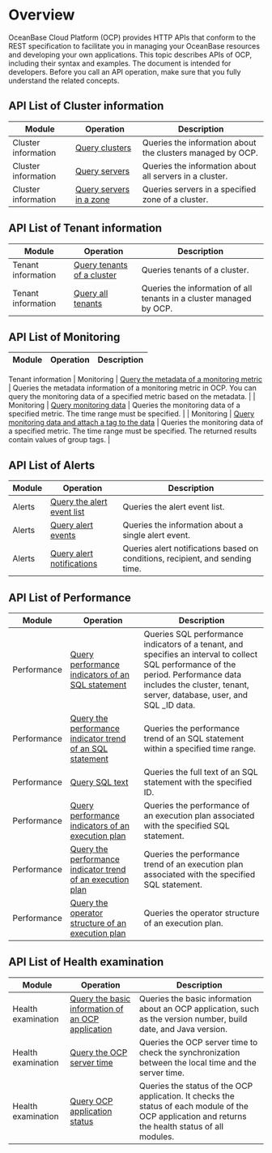 # Overview

OceanBase Cloud Platform (OCP) provides HTTP APIs that conform to the REST specification to facilitate you in managing your OceanBase resources and developing your own applications. This topic describes APIs of OCP, including their syntax and examples. The document is intended for developers. Before you call an API operation, make sure that you fully understand the related concepts.

## API List of Cluster information

|            Module            |                                                 Operation                                                 |                                                                                                 Description                                                                                                  |
|------------------------------|-----------------------------------------------------------------------------------------------------------|--------------------------------------------------------------------------------------------------------------------------------------------------------------------------------------------------------------|
| Cluster information          | [Query clusters](500.1.cluster-information/100.query-clusters.md)                                             | Queries the information about the clusters managed by OCP.                                                                                                                                                   |
| Cluster information          | [Query servers](500.1.cluster-information/2400.query-servers.md)                                              | Queries the information about all servers in a cluster.                                                                                                                                                      |
| Cluster information          | [Query servers in a zone](500.1.cluster-information/2500.query-servers-in-a-zone.md)                                    | Queries servers in a specified zone of a cluster.                                                                                                                                                            |

## API List of Tenant information

|            Module            |                                                 Operation                                                 |                                                                                                 Description                                                                                                  |
|------------------------------|-----------------------------------------------------------------------------------------------------------|--------------------------------------------------------------------------------------------------------------------------------------------------------------------------------------------------------------|
| Tenant information           | [Query tenants of a cluster](500.tenant-information/100.query-tenants-of-a-cluster.md)                                 | Queries tenants of a cluster.                                                                                                                                                                                |
| Tenant information           | [Query all tenants](500.tenant-information/200.query-all-tenants.md)                                          | Queries the information of all tenants in a cluster managed by OCP.                                                                                                                                          |

## API List of Monitoring

|            Module            |                                                 Operation                                                 |                                                                                                 Description                                                                                                  |
|------------------------------|-----------------------------------------------------------------------------------------------------------|--------------------------------------------------------------------------------------------------------------------------------------------------------------------------------------------------------------|
Tenant information
|  Monitoring  | [Query the metadata of a monitoring metric](900.monitoring/100.query-the-metadata-of-a-monitoring-metric.md)                  | Queries the metadata information of a monitoring metric in OCP. You can query the monitoring data of a specified metric based on the metadata.                                                               |
|  Monitoring  | [Query monitoring data](900.monitoring/200.query-monitoring-data.md)                                      | Queries the monitoring data of a specified metric. The time range must be specified.                                                                                                                         |
|  Monitoring  | [Query monitoring data and attach a tag to the data](900.monitoring/300.query-monitoring-data-and-attach-a-tag-to-the-data.md)         | Queries the monitoring data of a specified metric. The time range must be specified. The returned results contain values of group tags.                                                                      |

## API List of Alerts

|            Module            |                                                 Operation                                                 |                                                                                                 Description                                                                                                  |
|------------------------------|-----------------------------------------------------------------------------------------------------------|--------------------------------------------------------------------------------------------------------------------------------------------------------------------------------------------------------------|
| Alerts                       | [Query the alert event list](1000.alert/200.alert-events/100.query-the-alert-event-list.md)                                 | Queries the alert event list.                                                                                                                                                                                |
| Alerts                       | [Query alert events](1000.alert/200.alert-events/200.query-alert-events.md)                                         | Queries the information about a single alert event.                                                                                                                                                          |
| Alerts                       | [Query alert notifications](1000.alert/300.alert-notification/100.query-alert-notifications.md)                                  | Queries alert notifications based on conditions, recipient, and sending time.                                                                                                                                |

## API List of Performance

|            Module            |                                                 Operation                                                 |                                                                                                 Description                                                                                                  |
|------------------------------|-----------------------------------------------------------------------------------------------------------|--------------------------------------------------------------------------------------------------------------------------------------------------------------------------------------------------------------|
|  Performance | [Query performance indicators of an SQL statement](1500.sql-performance/100.query-performance-indicators-of-an-sqL-statement.md)           | Queries SQL performance indicators of a tenant, and specifies an interval to collect SQL performance of the period. Performance data includes the cluster, tenant, server, database, user, and SQL _ID data. |
|  Performance | [Query the performance indicator trend of an SQL statement](1500.sql-performance/200.query-the-performance-indicator-trend-of-an-sqL-state.md)  | Queries the performance trend of an SQL statement within a specified time range.                                                                                                                             |
|  Performance | [Query SQL text](1500.sql-performance/300.query-sql-text.md)                                             | Queries the full text of an SQL statement with the specified ID.                                                                                                                                             |
|  Performance | [Query performance indicators of an execution plan](1500.sql-performance/400.query-performance-indicators-of-an-execution-plan.md)          | Queries the performance of an execution plan associated with the specified SQL statement.                                                                                                                    |
|  Performance | [Query the performance indicator trend of an execution plan](1500.sql-performance/500.query-the-performance-indicator-trend-of-an-execution-plan.md) | Queries the performance trend of an execution plan associated with the specified SQL statement.                                                                                                              |
|  Performance | [Query the operator structure of an execution plan](1500.sql-performance/600.query-the-operator-structure-of-an-execution-plan.md)          | Queries the operator structure of an execution plan.                                                                                                                                                         |

## API List of Health examination

|            Module            |                                                 Operation                                                 |                                                                                                 Description                                                                                                  |
|------------------------------|-----------------------------------------------------------------------------------------------------------|--------------------------------------------------------------------------------------------------------------------------------------------------------------------------------------------------------------|
|  Health examination      | [Query the basic information of an OCP application](1700.health-examination/100.query-the-basic-information-of-an-ocp-application.md)          | Queries the basic information about an OCP application, such as the version number, build date, and Java version.                                                                                            |
|  Health examination      | [Query the OCP server time](1700.health-examination/200.query-ocp-server-time.md)                                  | Queries the OCP server time to check the synchronization between the local time and the server time.                                                                                                         |
|  Health examination      | [Query OCP application status](1700.health-examination/300.query-ocp-application-status.md)                               | Queries the status of the OCP application. It checks the status of each module of the OCP application and returns the health status of all modules.                                                          |
